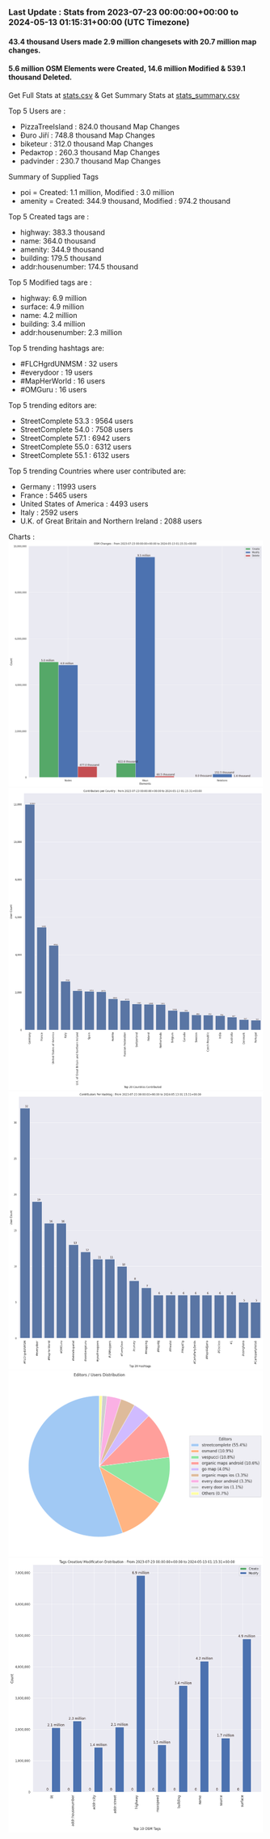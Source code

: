 ### Last Update : Stats from 2023-07-23 00:00:00+00:00 to 2024-05-13 01:15:31+00:00 (UTC Timezone)

#### 43.4 thousand Users made 2.9 million changesets with 20.7 million map changes.
#### 5.6 million OSM Elements were Created, 14.6 million Modified & 539.1 thousand Deleted.
Get Full Stats at [stats.csv](/stats/fieldmappers/Weekly/stats.csv)
 & Get Summary Stats at [stats_summary.csv](/stats/fieldmappers/Weekly/stats_summary.csv)

Top 5 Users are : 
- PizzaTreeIsland : 824.0 thousand Map Changes
- Đuro Jiří : 748.8 thousand Map Changes
- biketeur : 312.0 thousand Map Changes
- Реdактор : 260.3 thousand Map Changes
- padvinder : 230.7 thousand Map Changes

Summary of Supplied Tags
- poi = Created: 1.1 million, Modified : 3.0 million
- amenity = Created: 344.9 thousand, Modified : 974.2 thousand


Top 5 Created tags are :
- highway: 383.3 thousand
- name: 364.0 thousand
- amenity: 344.9 thousand
- building: 179.5 thousand
- addr:housenumber: 174.5 thousand


Top 5 Modified tags are :
- highway: 6.9 million
- surface: 4.9 million
- name: 4.2 million
- building: 3.4 million
- addr:housenumber: 2.3 million


Top 5 trending hashtags are:
- #FLCHgrdUNMSM : 32 users
- #everydoor : 19 users
- #MapHerWorld : 16 users
- #OMGuru : 16 users


Top 5 trending editors are:
- StreetComplete 53.3 : 9564 users
- StreetComplete 54.0 : 7508 users
- StreetComplete 57.1 : 6942 users
- StreetComplete 55.0 : 6312 users
- StreetComplete 55.1 : 6132 users


Top 5 trending Countries where user contributed are:
- Germany : 11993 users
- France : 5465 users
- United States of America : 4493 users
- Italy : 2592 users
- U.K. of Great Britain and Northern Ireland : 2088 users


 Charts : 
![Alt text](./stats_osm_changes.png) 
![Alt text](./stats_users_per_country.png) 
![Alt text](./stats_users_per_hashtag.png) 
![Alt text](./stats_editors_pie_chart.png) 
![Alt text](./stats_tags.png) 
